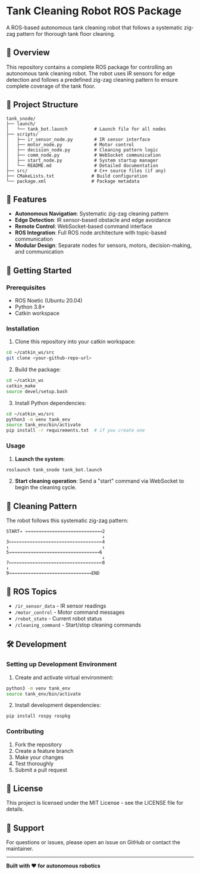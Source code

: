 # Tank Cleaning Robot ROS Package

A ROS-based autonomous tank cleaning robot that follows a systematic zig-zag pattern for thorough tank floor cleaning.

## 🤖 Overview

This repository contains a complete ROS package for controlling an autonomous tank cleaning robot. The robot uses IR sensors for edge detection and follows a predefined zig-zag cleaning pattern to ensure complete coverage of the tank floor.

## 📁 Project Structure

```
tank_snode/
├── launch/
│   └── tank_bot.launch          # Launch file for all nodes
├── scripts/
│   ├── ir_sensor_node.py        # IR sensor interface
│   ├── motor_node.py            # Motor control
│   ├── decision_node.py         # Cleaning pattern logic
│   ├── comm_node.py             # WebSocket communication
│   ├── start_node.py            # System startup manager
│   └── README.md                # Detailed documentation
├── src/                         # C++ source files (if any)
├── CMakeLists.txt              # Build configuration
└── package.xml                 # Package metadata
```

## 🔧 Features

- **Autonomous Navigation**: Systematic zig-zag cleaning pattern
- **Edge Detection**: IR sensor-based obstacle and edge avoidance
- **Remote Control**: WebSocket-based command interface
- **ROS Integration**: Full ROS node architecture with topic-based communication
- **Modular Design**: Separate nodes for sensors, motors, decision-making, and communication

## 🚀 Getting Started

### Prerequisites

- ROS Noetic (Ubuntu 20.04)
- Python 3.8+
- Catkin workspace

### Installation

1. Clone this repository into your catkin workspace:
```bash
cd ~/catkin_ws/src
git clone <your-github-repo-url>
```

2. Build the package:
```bash
cd ~/catkin_ws
catkin_make
source devel/setup.bash
```

3. Install Python dependencies:
```bash
cd ~/catkin_ws/src
python3 -m venv tank_env
source tank_env/bin/activate
pip install -r requirements.txt  # if you create one
```

### Usage

1. **Launch the system**:
```bash
roslaunch tank_snode tank_bot.launch
```

2. **Start cleaning operation**:
Send a "start" command via WebSocket to begin the cleaning cycle.

## 🎯 Cleaning Pattern

The robot follows this systematic zig-zag pattern:

```
START→ →→→→→→→→→→→→→→→→→→→→→→→→→→→→→2
                                    ↓
3←←←←←←←←←←←←←←←←←←←←←←←←←←←←←←←←←←←4
↓                                   ↓  
5→→→→→→→→→→→→→→→→→→→→→→→→→→→→→→→→→→6
                                    ↓
7←←←←←←←←←←←←←←←←←←←←←←←←←←←←←←←←←←←8
↓                                   
9→→→→→→→→→→→→→→→→→→→→→→→→→→→→→→→END
```

## 📡 ROS Topics

- `/ir_sensor_data` - IR sensor readings
- `/motor_control` - Motor command messages
- `/robot_state` - Current robot status
- `/cleaning_command` - Start/stop cleaning commands

## 🛠️ Development

### Setting up Development Environment

1. Create and activate virtual environment:
```bash
python3 -m venv tank_env
source tank_env/bin/activate
```

2. Install development dependencies:
```bash
pip install rospy rospkg
```

### Contributing

1. Fork the repository
2. Create a feature branch
3. Make your changes
4. Test thoroughly
5. Submit a pull request

## 📄 License

This project is licensed under the MIT License - see the LICENSE file for details.

## 🤝 Support

For questions or issues, please open an issue on GitHub or contact the maintainer.

---

**Built with ❤️ for autonomous robotics**
